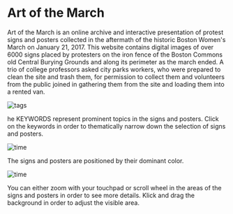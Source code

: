 # Art of the March

Art of the March is an online archive and interactive presentation of protest signs and posters collected in the aftermath of the historic Boston Women's March on January 21, 2017. This website contains digital images of over 6000 signs placed by protesters on the iron fence of the Boston Commons old Central Burying Grounds and along its perimeter as the march ended. A trio of college professors asked city parks workers, who were prepared to clean the site and trash them, for permission to collect them and volunteers from the public joined in gathering them from the site and loading them into a rented van.

![tags](img/infobar_tags_b.svg)

he KEYWORDS represent prominent topics in the signs and posters. Click on the keywords in order to thematically narrow down the selection of signs and posters.

![time](img/infobar_time_b.svg)

The signs and posters are positioned by their dominant color.

![time](img/infobar_scroll_b.svg)

You can either zoom with your touchpad or scroll wheel in the areas of the signs and posters in order to see more details. Klick and drag the background in order to adjust the visible area.